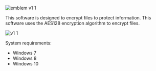 ![emblem v1 1](https://user-images.githubusercontent.com/46265118/52229018-e0b26700-28c4-11e9-8a52-60c42b2f18da.jpg)

  This software is designed to encrypt files to protect information. This software uses the AES128 encryption algorithm to encrypt files.

![v1 1](https://user-images.githubusercontent.com/46265118/52229223-78b05080-28c5-11e9-8146-8b38cdfe4e53.png)

System requirements:
- Windows 7
- Windows 8
- Windows 10
